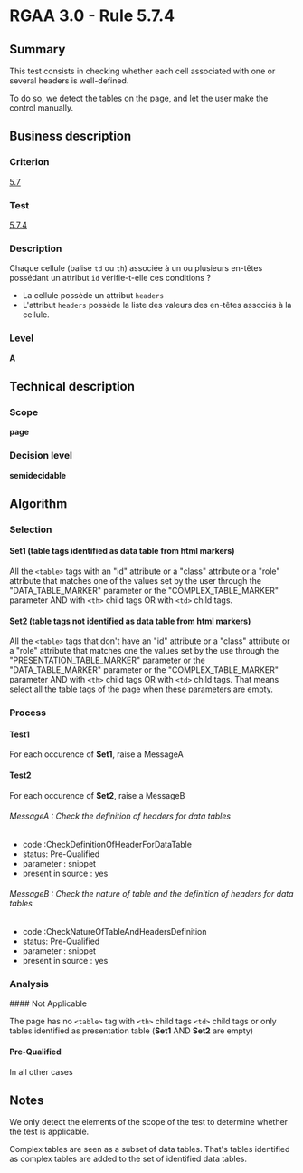 # RGAA 3.0 -  Rule 5.7.4
## Summary

This test consists in checking whether each cell associated with one or
several headers is well-defined.

To do so, we detect the tables on the page, and let the user make the control manually.

## Business description

### Criterion

[5.7](http://references.modernisation.gouv.fr/referentiel-technique-0#crit-5-7)

### Test

[5.7.4](http://references.modernisation.gouv.fr/referentiel-technique-0#test-5-7-4)

### Description

Chaque cellule (balise `td` ou `th`) associ&eacute;e &agrave; un ou plusieurs en-t&ecirc;tes poss&eacute;dant un attribut `id` v&eacute;rifie-t-elle ces conditions ? 
 
 *  La cellule poss&egrave;de un attribut `headers` 
 *  L'attribut `headers` poss&egrave;de la liste des valeurs des en-t&ecirc;tes associ&eacute;s &agrave; la cellule. 

### Level

**A**

## Technical description

### Scope

**page**

### Decision level

**semidecidable**

## Algorithm

### Selection

#### Set1 (table tags identified as data table from html markers)

All the `<table>` tags with an "id" attribute or a "class" attribute or a
"role" attribute that matches one of the values set by the user through
the "DATA_TABLE_MARKER" parameter or the "COMPLEX_TABLE_MARKER" parameter AND with `<th>` child tags OR with `<td>` child tags.

#### Set2 (table tags not identified as data table from html markers)

All the `<table>` tags that don't have an "id" attribute or a "class"
attribute or a "role" attribute that matches one the values set by the
use through the "PRESENTATION_TABLE_MARKER" parameter or the
"DATA_TABLE_MARKER" parameter or the "COMPLEX_TABLE_MARKER" parameter AND with `<th>` child tags OR with `<td>` child tags. That means
select all the table tags of the page when these parameters are empty.

### Process

#### Test1

For each occurence of **Set1**, raise a MessageA

#### Test2

For each occurence of **Set2**, raise a MessageB

###### MessageA : Check the definition of headers for data tables

-   code :CheckDefinitionOfHeaderForDataTable
-   status: Pre-Qualified
-   parameter : snippet
-   present in source : yes

###### MessageB : Check the nature of table and the definition of headers for data tables

-   code :CheckNatureOfTableAndHeadersDefinition
-   status: Pre-Qualified
-   parameter : snippet
-   present in source : yes

### Analysis

#### Not Applicable

The page has no `<table>` tag with `<th>` child
tags `<td>` child tags or only tables identified as presentation table (**Set1** AND **Set2** are empty)

#### Pre-Qualified 

In all other cases

## Notes

We only detect the elements of the scope of the test to determine
whether the test is applicable.

Complex tables are seen as a subset of data tables. That's tables identified as complex tables are added to the set of identified data tables.
